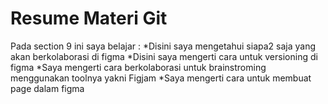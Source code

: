 <h1>Resume Materi Git</h1>
Pada section 9 ini saya belajar :
*Disini saya mengetahui siapa2 saja yang akan berkolaborasi di figma 
*Disini saya mengerti cara untuk versioning di figma
*Saya mengerti cara berkolaborasi untuk brainstroming menggunakan toolnya yakni Figjam 
*Saya mengerti cara untuk membuat page dalam figma 